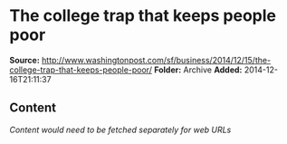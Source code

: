 # The college trap that keeps people poor

**Source:** http://www.washingtonpost.com/sf/business/2014/12/15/the-college-trap-that-keeps-people-poor/
**Folder:** Archive
**Added:** 2014-12-16T21:11:37




## Content
*Content would need to be fetched separately for web URLs*

